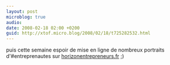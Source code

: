 ```yaml
---
layout: post
microblog: true
audio: 
date: 2008-02-18 02:00 +0200
guid: http://xtof.micro.blog/2008/02/18/t725282532.html
---
```

puis cette semaine espoir de mise en ligne de nombreux portraits d'#entreprenautes sur [horizonentrepreneurs.fr](http://horizonentrepreneurs.fr) ;)
